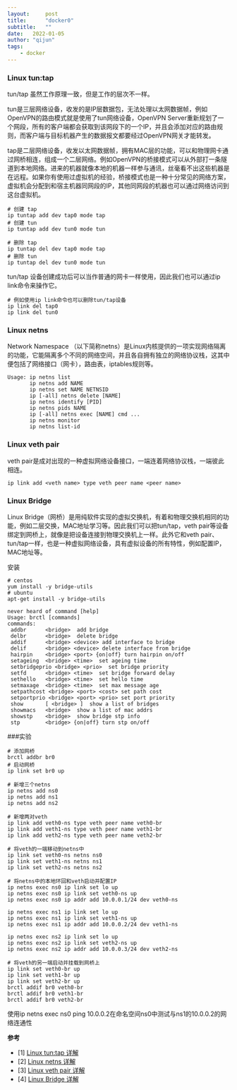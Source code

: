 ```yaml
---
layout:     post
title:      "docker0"
subtitle:   "" 
date:   2022-01-05
author: "qijun"
tags:
    - docker
---
```


### Linux tun:tap
tun/tap 虽然工作原理一致，但是工作的层次不一样。

tun是三层网络设备，收发的是IP层数据包，无法处理以太网数据帧，例如OpenVPN的路由模式就是使用了tun网络设备，OpenVPN Server重新规划了一个网段，所有的客户端都会获取到该网段下的一个IP，并且会添加对应的路由规则，而客户端与目标机器产生的数据报文都要经过OpenVPN网关才能转发。

tap是二层网络设备，收发以太网数据帧，拥有MAC层的功能，可以和物理网卡通过网桥相连，组成一个二层网络。例如OpenVPN的桥接模式可以从外部打一条隧道到本地网络。进来的机器就像本地的机器一样参与通讯，丝毫看不出这些机器是在远程。如果你有使用过虚拟机的经验，桥接模式也是一种十分常见的网络方案，虚拟机会分配到和宿主机器同网段的IP，其他同网段的机器也可以通过网络访问到这台虚拟机。

```aidl
# 创建 tap 
ip tuntap add dev tap0 mode tap 
# 创建 tun
ip tuntap add dev tun0 mode tun 

# 删除 tap
ip tuntap del dev tap0 mode tap
# 删除 tun
ip tuntap del dev tun0 mode tun 
```

tun/tap 设备创建成功后可以当作普通的网卡一样使用，因此我们也可以通过ip link命令来操作它。

```aidl
# 例如使用ip link命令也可以删除tun/tap设备
ip link del tap0
ip link del tun0
```

### Linux  netns
Network Namespace （以下简称netns）是Linux内核提供的一项实现网络隔离的功能，它能隔离多个不同的网络空间，并且各自拥有独立的网络协议栈，这其中便包括了网络接口（网卡），路由表，iptables规则等。

```aidl
Usage: ip netns list
       ip netns add NAME
       ip netns set NAME NETNSID
       ip [-all] netns delete [NAME]
       ip netns identify [PID]
       ip netns pids NAME
       ip [-all] netns exec [NAME] cmd ...
       ip netns monitor
       ip netns list-id
```

### Linux veth pair
veth pair是成对出现的一种虚拟网络设备接口，一端连着网络协议栈，一端彼此相连。

```aidl
ip link add <veth name> type veth peer name <peer name>
```

### Linux Bridge
Linux Bridge（网桥）是用纯软件实现的虚拟交换机，有着和物理交换机相同的功能，例如二层交换，MAC地址学习等。因此我们可以把tun/tap，veth pair等设备绑定到网桥上，就像是把设备连接到物理交换机上一样。此外它和veth pair、tun/tap一样，也是一种虚拟网络设备，具有虚拟设备的所有特性，例如配置IP，MAC地址等。

安装
```aidl
# centos
yum install -y bridge-utils
# ubuntu
apt-get install -y bridge-utils
```

```aidl
never heard of command [help]
Usage: brctl [commands]
commands:
 addbr      <bridge>  add bridge
 delbr      <bridge>  delete bridge
 addif      <bridge> <device> add interface to bridge
 delif      <bridge> <device> delete interface from bridge
 hairpin    <bridge> <port> {on|off} turn hairpin on/off
 setageing  <bridge> <time>  set ageing time
 setbridgeprio <bridge> <prio>  set bridge priority
 setfd      <bridge> <time>  set bridge forward delay
 sethello   <bridge> <time>  set hello time
 setmaxage  <bridge> <time>  set max message age
 setpathcost <bridge> <port> <cost> set path cost
 setportprio <bridge> <port> <prio> set port priority
 show       [ <bridge> ]  show a list of bridges
 showmacs   <bridge>  show a list of mac addrs
 showstp    <bridge>  show bridge stp info
 stp        <bridge> {on|off} turn stp on/off
```

###实验
```aidl
# 添加网桥
brctl addbr br0
# 启动网桥
ip link set br0 up

# 新增三个netns
ip netns add ns0
ip netns add ns1
ip netns add ns2

# 新增两对veth
ip link add veth0-ns type veth peer name veth0-br
ip link add veth1-ns type veth peer name veth1-br
ip link add veth2-ns type veth peer name veth2-br

# 将veth的一端移动到netns中
ip link set veth0-ns netns ns0
ip link set veth1-ns netns ns1
ip link set veth2-ns netns ns2

# 将netns中的本地环回和veth启动并配置IP
ip netns exec ns0 ip link set lo up
ip netns exec ns0 ip link set veth0-ns up
ip netns exec ns0 ip addr add 10.0.0.1/24 dev veth0-ns

ip netns exec ns1 ip link set lo up
ip netns exec ns1 ip link set veth1-ns up
ip netns exec ns1 ip addr add 10.0.0.2/24 dev veth1-ns

ip netns exec ns2 ip link set lo up
ip netns exec ns2 ip link set veth2-ns up
ip netns exec ns2 ip addr add 10.0.0.3/24 dev veth2-ns

# 将veth的另一端启动并挂载到网桥上
ip link set veth0-br up
ip link set veth1-br up
ip link set veth2-br up
brctl addif br0 veth0-br
brctl addif br0 veth1-br
brctl addif br0 veth2-br
```

使用ip netns exec ns0 ping 10.0.0.2在命名空间ns0中测试与ns1的10.0.0.2的网络连通性

**参考**
- [1] <a href="https://zhuanlan.zhihu.com/p/293658778">Linux tun:tap 详解</a><br/>
- [2] <a href="https://zhuanlan.zhihu.com/p/293659403">Linux netns 详解</a><br/>
- [3] <a href="https://zhuanlan.zhihu.com/p/293659939">Linux veth pair 详解</a><br/>
- [4] <a href="https://zhuanlan.zhihu.com/p/293667316">Linux Bridge 详解</a><br/>